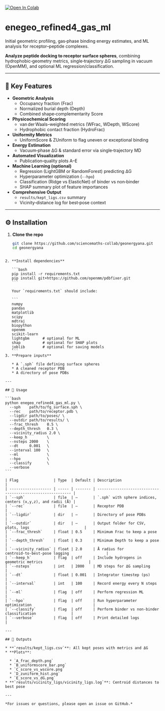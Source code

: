 [![Open In Colab](https://colab.research.google.com/assets/colab-badge.svg)](https://colab.research.google.com/github/sciencemaths-collab/geonergyana/blob/main/run_colab.ipynb)

# enegeo_refined4_gas_ml

Initial geometric profiling, gas‑phase binding energy estimates, and ML analysis for receptor–peptide complexes.

**Analyze peptide docking to receptor surface spheres**, combining hydrophobic‑geometry metrics, single‑trajectory ΔG sampling in vacuum (OpenMM), and optional ML regression/classification.

---

## 🚀 Key Features

- **Geometric Analysis**  
  - Occupancy fraction (Frac)  
  - Normalized burial depth (Depth)  
  - Combined shape‑complementarity Score  
- **Physicochemical Scoring**  
  - van der Waals–weighted metrics (WFrac, WDepth, WScore)  
  - Hydrophobic contact fraction (HydroFrac)  
- **Uniformity Metrics**  
  - UniformScore & ZUniform to flag uneven or exceptional binding  
- **Energy Estimation**  
  - Vacuum‑phase ΔG & standard error via single‑trajectory MD  
- **Automated Visualization**  
  - Publication‑quality plots A–E  
- **Machine Learning (optional)**  
  - Regression (LightGBM or RandomForest) predicting ΔG  
  - Hyperparameter optimization (`--hpo`)  
  - Classification (Ridge vs ElasticNet) of binder vs non‑binder  
  - SHAP summary plot of feature importances  
- **Comprehensive Output**  
  - `results/kept_ligs.csv` summary  
  - Vicinity‑distance log for best‑pose context  

---

## ⚙️ Installation

1. **Clone the repo**  
   ```bash
   git clone https://github.com/sciencemaths-collab/geonergyana.git
   cd geonergyana
````

2. **Install dependencies**

   ```bash
   pip install -r requirements.txt
   pip install git+https://github.com/openmm/pdbfixer.git
   ```

   Your `requirements.txt` should include:

   ```
   numpy
   pandas
   matplotlib
   scipy
   mdtraj
   biopython
   openmm
   scikit-learn
   lightgbm      # optional for ML
   shap          # optional for SHAP plots
   joblib        # optional for saving models
   ```
3. **Prepare inputs**

   * A `.sph` file defining surface spheres
   * A cleaned receptor PDB
   * A directory of pose PDBs

---

## 🎯 Usage

```bash
python enegeo_refined4_gas_ml.py \
  --sph    path/to/fg_surface.sph \
  --rec    path/to/receptor.pdb \
  --ligdir path/to/poses/ \
  --outdir path/to/results/ \
  --frac_thresh    0.5 \
  --depth_thresh   0.3 \
  --vicinity_radius 2.0 \
  --keep_h         \
  --nsteps 2000    \
  --dt     0.001   \
  --interval 100   \
  --ml             \
  --hpo            \
  --classify       \
  --verbose
```

| Flag                | Type  | Default | Description                                                |
| ------------------- | ----- | ------- | ---------------------------------------------------------- |
| `--sph`             | file  | ―       | `.sph` with sphere indices, centers (x,y,z), and radii (Å) |
| `--rec`             | file  | ―       | Receptor PDB                                               |
| `--ligdir`          | dir   | ―       | Directory of pose PDBs                                     |
| `--outdir`          | dir   | ―       | Output folder for CSV, plots, logs                         |
| `--frac_thresh`     | float | 0.5     | Minimum Frac to keep a pose                                |
| `--depth_thresh`    | float | 0.3     | Minimum Depth to keep a pose                               |
| `--vicinity_radius` | float | 2.0     | Å radius for centroid‑to‑best‑pose logging                 |
| `--keep_h`          | flag  | off     | Include hydrogens in geometric metrics                     |
| `--nsteps`          | int   | 2000    | MD steps for ΔG sampling                                   |
| `--dt`              | float | 0.001   | Integrator timestep (ps)                                   |
| `--interval`        | int   | 100     | Record energy every N steps                                |
| `--ml`              | flag  | off     | Perform regression ML                                      |
| `--hpo`             | flag  | off     | Run hyperparameter optimization                            |
| `--classify`        | flag  | off     | Perform binder vs non‑binder classification                |
| `--verbose`         | flag  | off     | Print detailed logs                                        |

---

## 📂 Outputs

* **`results/kept_ligs.csv`**: All kept poses with metrics and ΔG
* **Plots**:

  * `A_frac_depth.png`
  * `B_uniformscore_bar.png`
  * `C_score_vs_wscore.png`
  * `D_zuniform_hist.png`
  * `E_score_vs_dG.png`
* **`results/vicinity_ligs/vicinity_ligs.log`**: Centroid distances to best pose

---

*For issues or questions, please open an issue on GitHub.*

